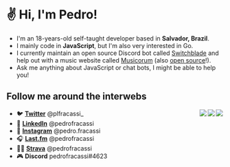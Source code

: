 # ✌ Hi, I'm Pedro!

- I'm an 18-years-old self-taught developer based in **Salvador, Brazil**.
- I mainly code in **JavaScript**, but I'm also very interested in Go. 
- I currently maintain an open source Discord bot called [Switchblade](http://github.com/SwitchbladeBot) and help out with a music website called [Musicorum](http://musicorumapp.com) (also [open source](http://github.com/musicorum-app)!).
- Ask me anything about JavaScript or chat bots, I might be able to help you!

## Follow me around the interwebs

<a href="https://support.switchblade.xyz">
  <img src="https://invidget.switchblade.xyz/2FB8wDG" align="right">
</a>
<a href="https://discord.gg/QetHNQJPMk">
  <img src="https://invidget.switchblade.xyz/QetHNQJPMk" align="right">
</a>
<a href="https://discord.gg/nYyjARTyK4">
  <img src="https://invidget.switchblade.xyz/nYyjARTyK4" align="right">
</a>



- 🐦 **[Twitter](http://twitter.com/plfracassi_)** @plfracassi_
- 💼 **[LinkedIn](https://www.linkedin.com/in/pedrofracassi/)** @pedrofracassi
- 📸 **[Instagram](http://instagram.com/pedro.fracassi)** @pedro.fracassi
- 🎧 **[Last.fm](https://www.last.fm/user/pedrofracassi)** @pedrofracassi
- 🚴‍♂️ **[Strava](https://www.strava.com/athletes/pedrofracassi)** @pedrofracassi 
- 🎮 **Discord** pedrofracassi#4623
